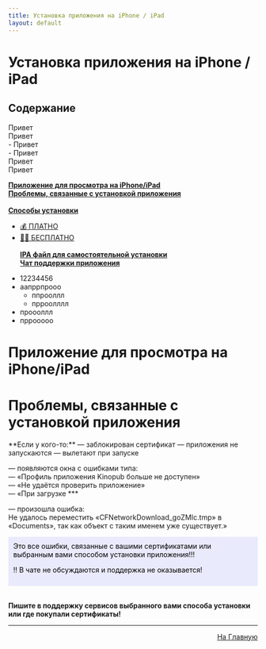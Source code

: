```yaml
---
title: Установка приложения на iPhone / iPad
layout: default
---
```

# Установка приложения на iPhone / iPad


<h2 id="toc">Содержание</h2>

Привет  
Привет  
    - Привет  
    - Привет  
Привет  
Привет  


[**Приложение для просмотра на iPhone/iPad**](#1)  
[**Проблемы, связанные с установкой приложения**](#2)<br><br>
[**Способы установки**](#3)
 + [💰 ПЛАТНО](3-1)
 + [🏴‍☠️ БЕСПЛАТНО](3-2)<br><br>
[**IPA файл для самостоятельной установки**](#4)  
[**Чат поддержки приложения**](#5)

- 12234456
- аапррпрооо
    - ппрооллл
    - прроолллл
- проооллл
- пррооооо
   

<h1 id="1">Приложение для просмотра на iPhone/iPad</h1>

<h1 id="2">Проблемы, связанные с установкой приложения</h1>
**Если у кого-то:**  
— заблокирован сертификат  
— приложения не запускаются  
— вылетают при запуске  

— появляются окна с ошибками типа:  
    — «Профиль приложения Kinopub больше не доступен»  
    — «Не удаётся проверить приложение»  
    — «При загрузке ***

— произошла ошибка:  
Не удалось переместить «CFNetworkDownload_goZMIc.tmp» в «Documents», так как объект с таким именем уже существует.»

<div style="background-color: #E9EAFC; color: #000000; padding: 10px;">
Это все ошибки, связанные с вашими сертификатами или выбранным вами способом установки приложения!!!  

‼️ В чате не обсуждаются и поддержка не оказывается!</div><br>

**Пишите в поддержку сервисов выбранного вами способа установки или где покупали сертификаты!**

---
<p  align="right"><a href="https://lazykpub.github.io/Lazykpub">На Главную</a></p>
